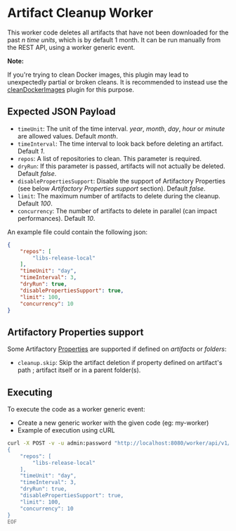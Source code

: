 Artifact Cleanup Worker
========================

This worker code deletes all artifacts that have not been downloaded for the past *n time units*,
which is by default 1 month. It can be run manually from the REST API, using a worker generic event.

**Note:**

If you're trying to clean Docker images, this plugin may lead to unexpectedly partial or broken cleans. It is recommended to instead use the [cleanDockerImages](https://github.com/jfrog/workers-sample/tree/master/cleanup/cleanDockerImages) plugin for this purpose.

Expected JSON Payload
----------

- `timeUnit`: The unit of the time interval. *year*, *month*, *day*, *hour* or *minute* are allowed values. Default *month*.
- `timeInterval`: The time interval to look back before deleting an artifact. Default *1*.
- `repos`: A list of repositories to clean. This parameter is required.
- `dryRun`: If this parameter is passed, artifacts will not actually be deleted. Default *false*.
- `disablePropertiesSupport`: Disable the support of Artifactory Properties (see below *Artifactory Properties support* section). Default *false*.
- `limit`: The maximum number of artifacts to delete during the cleanup. Default *100*.
- `concurrency`: The number of artifacts to delete in parallel (can impact performances). Default *10*.

An example file could contain the following json:

```json
{
    "repos": [
        "libs-release-local"
    ],
    "timeUnit": "day",
    "timeInterval": 3,
    "dryRun": true,
    "disablePropertiesSupport": true,
    "limit": 100,
    "concurrency": 10
}
```

Artifactory Properties support
----------

Some Artifactory [Properties](https://www.jfrog.com/confluence/display/RTF/Properties) are supported if defined on *artifacts* or *folders*:

- `cleanup.skip`: Skip the artifact deletion if property defined on artifact's path ; artifact itself or in a parent folder(s).

Executing
---------

To execute the code as a worker generic event:

- Create a new generic worker with the given code (eg: my-worker)
- Example of execution using cURL

```bash
curl -X POST -v -u admin:password "http://localhost:8080/worker/api/v1/execute/my-worker" --json @- <<EOF
{
    "repos": [
        "libs-release-local"
    ],
    "timeUnit": "day",
    "timeInterval": 3,
    "dryRun": true,
    "disablePropertiesSupport": true,
    "limit": 100,
    "concurrency": 10
}
EOF
```
